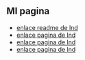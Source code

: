 ## MI pagina

* [enlace readme de lnd](lnd/README.md)
* [enlace pagina de lnd](lnd/pagina.md)
* [enlace pagina de lnd](lnd/Tarea/tarea.md)
* [enlace pagina de lnd](lnd/pagina.md)